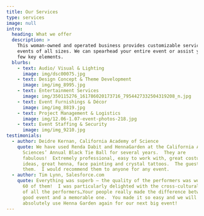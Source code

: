 ```yaml
---
title: Our Services
type: services
image: null
intro:
  heading: What we offer
  description: >
    This woman-owned and operated business provides customizable services for
    events of all sizes. We can spearhead your entire event or assist you with a
    few key elements.
  blurbs:
    - text: Audio/ Visual & Lighting
      image: img/dsc00075.jpg
    - text: Design Concept & Theme Development
      image: img/img_8995.jpg
    - text: Entertainment Services
      image: img/350115276_161786020173716_7954427332504319208_n.jpg
    - text: Event Furnishings & Décor
      image: img/img_8819.jpg
    - text: Project Management & Logistics
      image: img/12.06-1.07-event-photos-218.jpg
    - text: Event Staffing & Security
      image: img/img_9210.jpg
testimonials:
  - author: Deidre Kernan, California Academy of Science
    quote: We have used Renda Dabit and HennaGarden at the California Academy of
      Sciences’ Annual Black Tie Ball for several years.  They are
      fabulous!  Extremely professional, easy to work with, great costumes and
      ideas, great henna, face painting and crystal tattoos.  The guests love
      them.  I would recommend them to anyone for any event.
  - author: Tim Lynn, Salesforce.com
    quote: Everything was superb — the quality of the performers was wonderful — all
      60 of them!  I was particularly delighted with the cross-cultural variety
      of all the performers…Your people really made the difference between a
      good event and a memorable one.  You made it so easy and we will
      absolutely use Henna Garden again for our next big event!
---
```

